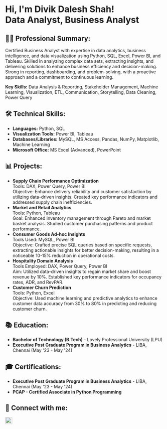 <h1>Hi, I'm Divik Dalesh Shah! <br/>Data Analyst</a>, Business Analyst</a>

<h2>👨‍💻 Professional Summary:</h2>
<p>Certified Business Analyst with expertise in data analytics, business intelligence, and data visualization using Python, SQL, Excel, Power BI, and Tableau. Skilled in analyzing complex data sets, extracting insights, and delivering solutions to enhance business efficiency and decision-making. Strong in reporting, dashboarding, and problem-solving, with a proactive approach and a commitment to continuous learning.</p>
<p><b>Key Skills:</b> Data Analysis & Reporting, Stakeholder Management, Machine Learning, Visualization, ETL, Communication, Storytelling, Data Cleaning, Power Query</p>

<h2>🛠 Technical Skills:</h2>
<ul>
    <li><b>Languages:</b> Python, SQL</li>
    <li><b>Visualization Tools:</b> Power BI, Tableau</li>
    <li><b>Databases/Libraries:</b> MySQL, MS Access, Pandas, NumPy, Matplotlib, Machine Learning</li>
    <li><b>Microsoft Office:</b> MS Excel (Advanced), PowerPoint</li>
</ul>

<h2>📊 Projects:</h2>
<ul>
    <li><b>Supply Chain Performance Optimization</b>  
        <br/>Tools: DAX, Power Query, Power BI  
        <br/>Objective: Enhance delivery reliability and customer satisfaction by utilizing data-driven insights. Created key performance indicators and addressed supply chain inefficiencies.
    </li>
    <li><b>Market and Retail Analytics</b>  
        <br/>Tools: Python, Tableau  
        <br/>Goal: Enhanced inventory management through Pareto and market basket analysis. Studied customer purchasing patterns and product performance.
    </li>
    <li><b>Consumer Goods Ad-hoc Insights</b>  
        <br/>Tools Used: MySQL, Power BI  
        <br/>Objective: Crafted precise SQL queries based on specific requests, extracting actionable insights for better decision-making, resulting in a noticeable 10-15% reduction in operational costs.
    </li>
    <li><b>Hospitality Domain Analysis</b>  
        <br/>Tools Employed: DAX, Power Query, Power BI  
        <br/>Aim: Utilized data-driven insights to regain market share and boost revenue by 10%. Established key performance indicators for occupancy rates, ADR, and RevPAR.
    </li>
    <li><b>Customer Churn Prediction</b>  
        <br/>Tools: Python, Excel  
        <br/>Objective: Used machine learning and predictive analytics to enhance customer data accuracy from 30% to 80% in predicting and reducing customer churn.
    </li>
</ul>

<h2>📚 Education:</h2>
<ul>
    <li><b>Bachelor of Technology (B.Tech)</b> - Lovely Professional University (LPU) </li>
    <li><b>Executive Post Graduate Program in Business Analytics</b> - LIBA, Chennai (May '23 - May '24)</li>
</ul>

<h2>🎓 Certifications:</h2>
<ul>
    <li><b>Executive Post Graduate Program in Business Analytics</b> - LIBA, Chennai (May '23 - May '24)</li>
    <li><b>PCAP - Certified Associate in Python Programming</b></li>
</ul>

<h2>🤳 Connect with me:</h2>


[<img align="left" alt="DivikDalishShah | LinkedIn" width="22px" src="https://cdn.jsdelivr.net/npm/simple-icons@v3/icons/linkedin.svg" />](https://www.linkedin.com/in/divikshah/)


